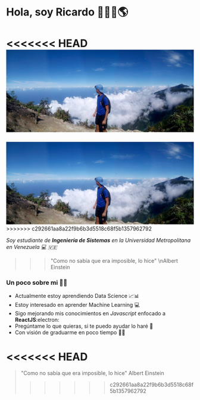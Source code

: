 # Hola, soy Ricardo 👋:man_technologist::earth_americas:

<<<<<<< HEAD
<img src="/gh-header-avila-min.jpg" alt="image from Ricardo Serrano - Avila">
=======
<img src="gh-header-avila-min.jpg" alt="image from Ricardo Serrano - Avila">
>>>>>>> c292661aa8a22f9b6b3d5518c68f5b1357962792

*Soy estudiante de **Ingeniería de Sistemas** en la Universidad Metropolitana en Venezuela :computer: :venezuela:*

>>>"Como no sabía que era imposible, lo hice"
>>>  \nAlbert Einstein

### Un poco sobre mi :superhero_man:
- Actualmente estoy aprendiendo Data Science :chart_with_upwards_trend::bar_chart:
- Estoy interesado en aprender Machine Learning :computer:
- Sigo mejorando mis conocimientos en *Javascript* enfocado a **ReactJS**:electron:
- Pregúntame lo que quieras, si te puedo ayudar lo haré :speech_balloon:
- Con visión de graduarme en poco tiempo :man_student:

<<<<<<< HEAD
=======
>"Como no sabía que era imposible, lo hice"
> Albert Einstein
>>>>>>> c292661aa8a22f9b6b3d5518c68f5b1357962792

<!--
**ricardoiso/ricardoiso** is a ✨ _special_ ✨ repository because its `README.md` (this file) appears on your GitHub profile.

Here are some ideas to get you started:

- 🔭 I’m currently working on ...
- 🌱 I’m currently learning ...
- 👯 I’m looking to collaborate on ...
- 🤔 I’m looking for help with ...
- 💬 Ask me about ...
- 📫 How to reach me: ...
- 😄 Pronouns: ...
- ⚡ Fun fact: ...
this should change
-->
